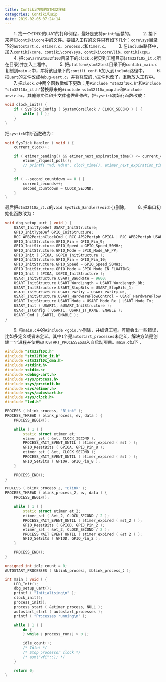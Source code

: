 ```yaml
---
title: Contiki内核的STM32移植
categories: Contiki和uip
date: 2019-02-05 07:24:14
---
```

&emsp;&emsp;1. 找一个`STM32`的`UART`的打印例程，最好是支持`printf`函数的。<!--more-->
&emsp;&emsp;2. 接下来拷贝`contiki\core`中的文件。要加入工程的文件只有如下几个：`core\sys`目录下的`autostart.c`、`etimer.c`、`process.c`和`timer.c`。
&emsp;&emsp;3. 在`include`路径中，加入`contiki\core`、`contiki\core\sys`、`contiki\core\lib`、`contiki\cpu`。
&emsp;&emsp;4. 把`cpu\arm\stm32f103`目录下的`clock.c`拷贝到工程目录(`stm32f10x_it.c`所在目录)并加入工程中。
&emsp;&emsp;5. 把`platform\stm32test`目录下的`contiki_main.c`复制到`main.c`中，并将该目录下的`contiki_conf.h`加入到`include`路径中。
&emsp;&emsp;6. 把`uart`的文件改成`debug-uart.c`，并将相应的`.h`文件也改了，重新放入工程中。
&emsp;&emsp;7. 把`clock.c`中两个函数做如下更改：用`#include "stm32f10x.h"`和`#include "stm32f10x_it.h"`替换原来的`#include <stm32f10x_map.h>`和`#include <nvic.h>`。其他源文件和头文件也做此修改。把`systick`初始化函数改成：

``` cpp
void clock_init() {
    if ( SysTick_Config ( SystemCoreClock / CLOCK_SECOND ) ) {
        while ( 1 );
    }
}
```

把`systick`中断函数改为：

``` cpp
void SysTick_Handler ( void ) {
    current_clock++;

    if ( etimer_pending() && etimer_next_expiration_time() <= current_clock ) {
        etimer_request_poll();
        // printf( "%d, %d\n", clock_time(), etimer_next_expiration_time() );
    }

    if ( --second_countdown == 0 ) {
        current_seconds++;
        second_countdown = CLOCK_SECOND;
    }
}
```

最后把`stm32f10x_it.c`的`void SysTick_Handler(void){}`删除。
&emsp;&emsp;8. 把串口初始化函数改为：

``` cpp
void dbg_setup_uart ( void ) {
    USART_InitTypeDef USART_InitStructure;
    GPIO_InitTypeDef GPIO_InitStructure;
    RCC_APB2PeriphClockCmd ( RCC_APB2Periph_GPIOA | RCC_APB2Periph_USART1 | RCC_APB2Periph_AFIO, ENABLE );
    GPIO_InitStructure.GPIO_Pin = GPIO_Pin_9;
    GPIO_InitStructure.GPIO_Speed = GPIO_Speed_50MHz;
    GPIO_InitStructure.GPIO_Mode = GPIO_Mode_AF_PP;
    GPIO_Init ( GPIOA, &GPIO_InitStructure );
    GPIO_InitStructure.GPIO_Pin = GPIO_Pin_10;
    GPIO_InitStructure.GPIO_Speed = GPIO_Speed_50MHz;
    GPIO_InitStructure.GPIO_Mode = GPIO_Mode_IN_FLOATING;
    GPIO_Init ( GPIOA, &GPIO_InitStructure );
    USART_InitStructure.USART_BaudRate = 9600;
    USART_InitStructure.USART_WordLength = USART_WordLength_8b;
    USART_InitStructure.USART_StopBits = USART_StopBits_1;
    USART_InitStructure.USART_Parity = USART_Parity_No;
    USART_InitStructure.USART_HardwareFlowControl = USART_HardwareFlowControl_None;
    USART_InitStructure.USART_Mode = USART_Mode_Rx | USART_Mode_Tx;
    USART_Init ( USART1, &USART_InitStructure );
    USART_ITConfig ( USART1, USART_IT_RXNE, ENABLE );
    USART_Cmd ( USART1, ENABLE );
}
```

&emsp;&emsp;9. 将`main.c`中的`#include <gpio.h>`删除，并编译工程。可能会出一些错误，比如多定义或者未定义。其中`1`个是`autostart_processes`未定义，解决方法是创建一个进程并使用`AUTOSTART_PROCESSES`加入自启动项目。`main.c`如下：

``` cpp
#include "stm32f10x.h"
#include "stm32f10x_it.h"
#include <stm32f10x_dma.h>
#include <stdint.h>
#include <stdio.h>
#include <debug-uart.h>
#include <sys/process.h>
#include <sys/procinit.h>
#include <sys/etimer.h>
#include <sys/autostart.h>
#include <sys/clock.h>
#include "led.h"

PROCESS ( blink_process, "Blink" );
PROCESS_THREAD ( blink_process, ev, data ) {
    PROCESS_BEGIN();

    while ( 1 ) {
        static struct etimer et;
        etimer_set ( &et, CLOCK_SECOND );
        PROCESS_WAIT_EVENT_UNTIL ( etimer_expired ( &et ) );
        GPIO_ResetBits ( GPIOA, GPIO_Pin_8 );
        etimer_set ( &et, CLOCK_SECOND );
        PROCESS_WAIT_EVENT_UNTIL ( etimer_expired ( &et ) );
        GPIO_SetBits ( GPIOA, GPIO_Pin_8 );
    }

    PROCESS_END();
}

PROCESS ( blink_process_2, "Blink" );
PROCESS_THREAD ( blink_process_2, ev, data ) {
    PROCESS_BEGIN();

    while ( 1 ) {
        static struct etimer et_2;
        etimer_set ( &et_2, CLOCK_SECOND / 2 );
        PROCESS_WAIT_EVENT_UNTIL ( etimer_expired ( &et_2 ) );
        GPIO_ResetBits ( GPIOD, GPIO_Pin_2 );
        etimer_set ( &et_2, CLOCK_SECOND / 2 );
        PROCESS_WAIT_EVENT_UNTIL ( etimer_expired ( &et_2 ) );
        GPIO_SetBits ( GPIOD, GPIO_Pin_2 );
    }

    PROCESS_END();
}

unsigned int idle_count = 0;
AUTOSTART_PROCESSES ( &blink_process, &blink_process_2 );

int main ( void ) {
    LED_Init();
    dbg_setup_uart();
    printf ( "Initialising\n" );
    clock_init();
    process_init();
    process_start ( &etimer_process, NULL );
    autostart_start ( autostart_processes );
    printf ( "Processes running\n" );

    while ( 1 ) {
        do {
        } while ( process_run() > 0 );

        idle_count++;
        /* Idle! */
        /* Stop processor clock */
        /* asm("wfi"::); */
    }

    return 0;
}
```